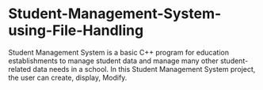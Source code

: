 # Student-Management-System-using-File-Handling
Student Management System is a basic C++ program for education establishments to manage student data and manage many other student-related data needs in a school. In this Student Management System project, the user can create, display, Modify.
